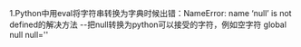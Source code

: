 1.Python中用eval将字符串转换为字典时候出错：NameError: name ‘null’ is not defined的解决方法
--把null转换为python可以接受的字符，例如空字符
  global null
  null=''